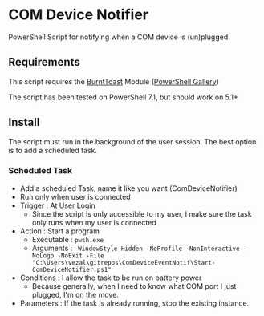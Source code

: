 # COM Device Notifier

PowerShell Script for notifying when a COM device is (un)plugged

## Requirements

This script requires the [BurntToast](https://github.com/Windos/BurntToast) Module ([PowerShell Gallery](http://www.powershellgallery.com/packages/BurntToast/))

The script has been tested on PowerShell 7.1, but should work on 5.1+

## Install

The script must run in the background of the user session. The best option
is to add a scheduled task.

### Scheduled Task

* Add a scheduled Task, name it like you want (ComDeviceNotifier)
* Run only when user is connected
* Trigger : At User Login
  * Since the script is only accessible to my user, I make sure the task only runs when my user is connected
* Action : Start a program
  * Executable : `pwsh.exe`
  * Arguments : `-WindowStyle Hidden -NoProfile -NonInteractive -NoLogo -NoExit -File "C:\Users\vezal\gitrepos\ComDeviceEventNotif\Start-ComDeviceNotifier.ps1"`
* Conditions : I allow the task to be run on battery power
  * Because generally, when I need to know what COM port I just plugged, I'm on the move.
* Parameters : If the task is already running, stop the existing instance.
